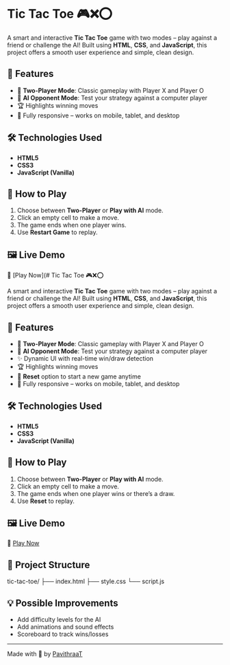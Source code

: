 # Tic Tac Toe 🎮❌⭕️

A smart and interactive **Tic Tac Toe** game with two modes – play against a friend or challenge the AI! Built using **HTML**, **CSS**, and **JavaScript**, this project offers a smooth user experience and simple, clean design.

## 🎯 Features
- 👥 **Two-Player Mode**: Classic gameplay with Player X and Player O
- 🤖 **AI Opponent Mode**: Test your strategy against a computer player
- 🏆 Highlights winning moves
- 📱 Fully responsive – works on mobile, tablet, and desktop

## 🛠 Technologies Used
- **HTML5**
- **CSS3**
- **JavaScript (Vanilla)**

## 🚀 How to Play
1. Choose between **Two-Player** or **Play with AI** mode.
2. Click an empty cell to make a move.
3. The game ends when one player wins.
4. Use **Restart Game** to replay.

## 🖼️ Live Demo
🔗 [Play Now](# Tic Tac Toe 🎮❌⭕️

A smart and interactive **Tic Tac Toe** game with two modes – play against a friend or challenge the AI! Built using **HTML**, **CSS**, and **JavaScript**, this project offers a smooth user experience and simple, clean design.

## 🎯 Features
- 👥 **Two-Player Mode**: Classic gameplay with Player X and Player O
- 🤖 **AI Opponent Mode**: Test your strategy against a computer player
- ✨ Dynamic UI with real-time win/draw detection
- 🏆 Highlights winning moves
- 🔄 **Reset** option to start a new game anytime
- 📱 Fully responsive – works on mobile, tablet, and desktop

## 🛠 Technologies Used
- **HTML5**
- **CSS3**
- **JavaScript (Vanilla)**

## 🚀 How to Play
1. Choose between **Two-Player** or **Play with AI** mode.
2. Click an empty cell to make a move.
3. The game ends when one player wins or there’s a draw.
4. Use **Reset** to replay.

## 🖼️ Live Demo
🔗 [Play Now](https://your-github-username.github.io/tic-tac-toe/)  

## 📁 Project Structure
tic-tac-toe/
├── index.html
├── style.css
└── script.js

## 💡 Possible Improvements
- Add difficulty levels for the AI
- Add animations and sound effects
- Scoreboard to track wins/losses

---

Made with 💙 by [PavithraaT](https://github.com/PavithraaT)
